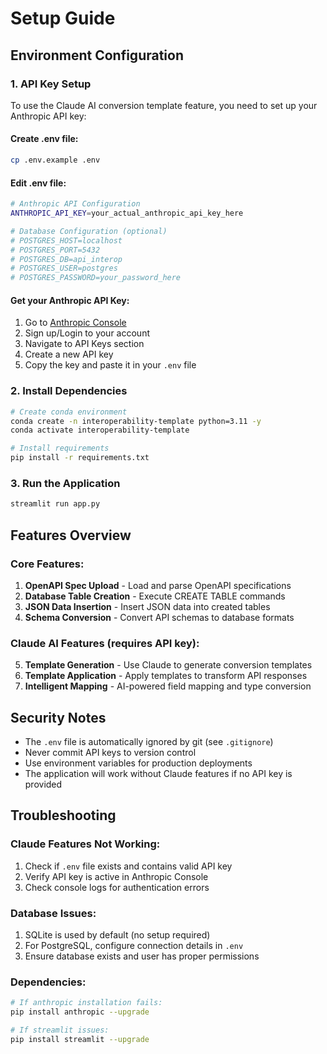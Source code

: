 # Setup Guide

## Environment Configuration

### 1. API Key Setup

To use the Claude AI conversion template feature, you need to set up your Anthropic API key:

#### Create .env file:
```bash
cp .env.example .env
```

#### Edit .env file:
```bash
# Anthropic API Configuration
ANTHROPIC_API_KEY=your_actual_anthropic_api_key_here

# Database Configuration (optional)
# POSTGRES_HOST=localhost
# POSTGRES_PORT=5432
# POSTGRES_DB=api_interop
# POSTGRES_USER=postgres
# POSTGRES_PASSWORD=your_password_here
```

#### Get your Anthropic API Key:
1. Go to [Anthropic Console](https://console.anthropic.com/)
2. Sign up/Login to your account
3. Navigate to API Keys section
4. Create a new API key
5. Copy the key and paste it in your `.env` file

### 2. Install Dependencies

```bash
# Create conda environment
conda create -n interoperability-template python=3.11 -y
conda activate interoperability-template

# Install requirements
pip install -r requirements.txt
```

### 3. Run the Application

```bash
streamlit run app.py
```

## Features Overview

### Core Features:
1. **OpenAPI Spec Upload** - Load and parse OpenAPI specifications
2. **Database Table Creation** - Execute CREATE TABLE commands
3. **JSON Data Insertion** - Insert JSON data into created tables
4. **Schema Conversion** - Convert API schemas to database formats

### Claude AI Features (requires API key):
5. **Template Generation** - Use Claude to generate conversion templates
6. **Template Application** - Apply templates to transform API responses
7. **Intelligent Mapping** - AI-powered field mapping and type conversion

## Security Notes

- The `.env` file is automatically ignored by git (see `.gitignore`)
- Never commit API keys to version control
- Use environment variables for production deployments
- The application will work without Claude features if no API key is provided

## Troubleshooting

### Claude Features Not Working:
1. Check if `.env` file exists and contains valid API key
2. Verify API key is active in Anthropic Console
3. Check console logs for authentication errors

### Database Issues:
1. SQLite is used by default (no setup required)
2. For PostgreSQL, configure connection details in `.env`
3. Ensure database exists and user has proper permissions

### Dependencies:
```bash
# If anthropic installation fails:
pip install anthropic --upgrade

# If streamlit issues:
pip install streamlit --upgrade
``` 